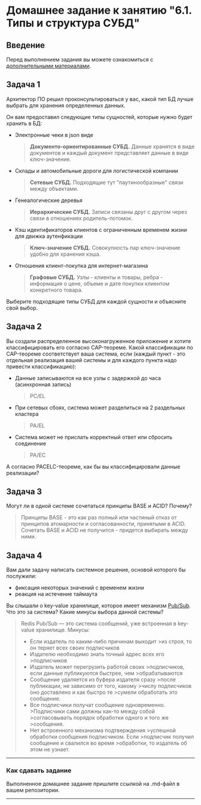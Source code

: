 # Домашнее задание к занятию "6.1. Типы и структура СУБД"

## Введение

Перед выполнением задания вы можете ознакомиться с 
[дополнительными материалами](https://github.com/netology-code/virt-homeworks/tree/master/additional/README.md).

## Задача 1

Архитектор ПО решил проконсультироваться у вас, какой тип БД 
лучше выбрать для хранения определенных данных.

Он вам предоставил следующие типы сущностей, которые нужно будет хранить в БД:

- Электронные чеки в json виде
    > __Документо-ориентированные СУБД.__ Данные хранятся в виде документов и каждый документ представляет данные в виде ключ-значение.
- Склады и автомобильные дороги для логистической компании
    > __Сетевые СУБД.__ Подходящие тут "паутинообразные" связи между объектами.
- Генеалогические деревья
    > __Иерархические СУБД.__ Записи связаны друг с другом через связи в отношениях родитель-потомок.
- Кэш идентификаторов клиентов с ограниченным временем жизни для движка аутенфикации
    > __Ключ-значение СУБД.__ Совокупность пар ключ-значение удобно для хранения кэша.
- Отношения клиент-покупка для интернет-магазина
    > __Графовые СУБД.__ Узлы - клиенты и товары, ребра - информация о цене, объеме и дате покупки клиентом конкретного товара. 

Выберите подходящие типы СУБД для каждой сущности и объясните свой выбор.

## Задача 2

Вы создали распределенное высоконагруженное приложение и хотите классифицировать его согласно 
CAP-теореме. Какой классификации по CAP-теореме соответствует ваша система, если 
(каждый пункт - это отдельная реализация вашей системы и для каждого пункта надо привести классификацию):

- Данные записываются на все узлы с задержкой до часа (асинхронная запись)
    > PC/EL
- При сетевых сбоях, система может разделиться на 2 раздельных кластера
    > PA/EL
- Система может не прислать корректный ответ или сбросить соединение
    > PA/EC

А согласно PACELC-теореме, как бы вы классифицировали данные реализации?

## Задача 3

Могут ли в одной системе сочетаться принципы BASE и ACID? Почему?
> Принципы BASE - это как раз полный или частиный отказ от принципов атомарности и согласованности, принятыми в ACID. Сочетать BASE и ACID не получится - придется выбирать между ними.

## Задача 4

Вам дали задачу написать системное решение, основой которого бы послужили:

- фиксация некоторых значений с временем жизни
- реакция на истечение таймаута

Вы слышали о key-value хранилище, которое имеет механизм [Pub/Sub](https://habr.com/ru/post/278237/). 
Что это за система? Какие минусы выбора данной системы?
> Redis Pub/Sub — это система сообщений, уже встроенная в key-value хранилище.
> Минусы:
> - Если издатель по каким-либо причинам выходит >из строя, то он теряет всех своих подписчиков
>- Издателю необходимо знать точный адрес всех его >подписчиков
>- Издатель может перегрузить работой своих >подписчиков, если данные публикуются быстрее, чем >обрабатываются
>- Сообщение удаляется из буфера издателя сразу >после публикации, не зависимо от того, какому >числу подписчиков оно доставлено и как быстро те >сумели обработать это сообщение.
>- Все подписчики получат сообщение одновременно. >Подписчики сами должны как-то между собой >согласовывать порядок обработки одного и того же >сообщения.
>- Нет встроенного механизма подтверждения >успешной обработки сообщения подписчиком. Если >подписчик получил сообщение и свалился во время >обработки, то издатель об этом не узнает.        
    

---

### Как cдавать задание

Выполненное домашнее задание пришлите ссылкой на .md-файл в вашем репозитории.

---
